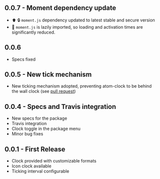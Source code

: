 ## 0.0.7 - Moment dependency update
* :arrow_up: :lock: `moment.js` dependency updated to latest stable and secure version
* :racehorse: `moment.js` is lazily imported, so loading and activation times are significantly reduced.

## 0.0.6
* Specs fixed

## 0.0.5 - New tick mechanism
* New ticking mechanism adopted, preventing atom-clock to be behind the wall clock
(see [pull request](https://github.com/b3by/atom-clock/pull/4))

## 0.0.4 - Specs and Travis integration
* New specs for the package
* Travis integration
* Clock toggle in the package menu
* Minor bug fixes

## 0.0.1 - First Release
* Clock provided with customizable formats
* Icon clock available
* Ticking interval configurable
